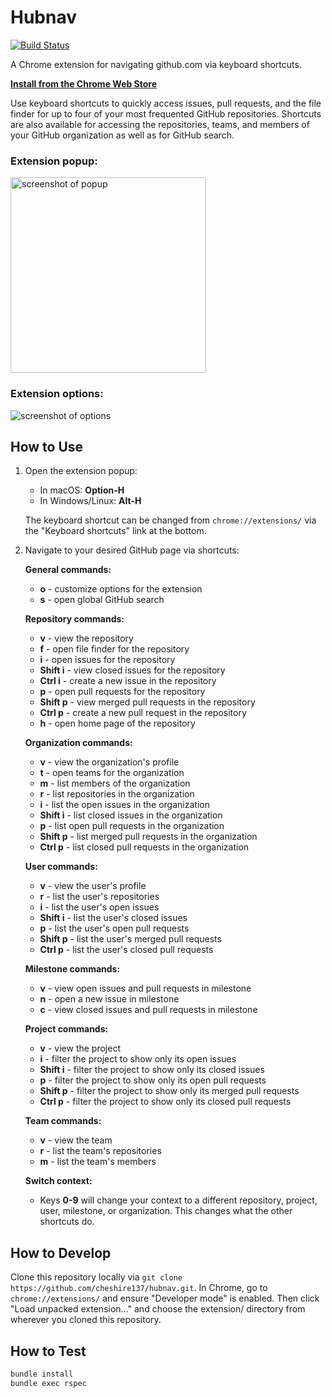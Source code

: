 # Hubnav

[![Build Status](https://travis-ci.org/cheshire137/hubnav.svg?branch=master)](https://travis-ci.org/cheshire137/hubnav)

A Chrome extension for navigating github.com via keyboard shortcuts.

**[Install from the Chrome Web Store](https://chrome.google.com/webstore/detail/hubnav/aanefongalfonofnpgkgcibhogmgnckm)**

Use keyboard shortcuts to quickly access issues, pull requests, and the file finder for up to four of your most frequented GitHub repositories. Shortcuts are also available for accessing the repositories, teams, and members of your GitHub organization as well as for GitHub search.

### Extension popup:

<img src="https://raw.githubusercontent.com/cheshire137/hubnav/master/screenshot-popup-007.png" alt="screenshot of popup" width="313">

### Extension options:

![screenshot of options](https://raw.githubusercontent.com/cheshire137/hubnav/master/screenshot-options-007.png)

## How to Use

1. Open the extension popup:

    - In macOS: **Option-H**
    - In Windows/Linux: **Alt-H**

    The keyboard shortcut can be changed from `chrome://extensions/`
    via the "Keyboard shortcuts" link at the bottom.

2. Navigate to your desired GitHub page via shortcuts:

    **General commands:**

    - **o** - customize options for the extension
    - **s** - open global GitHub search

    **Repository commands:**

    - **v** - view the repository
    - **f** - open file finder for the repository
    - **i** - open issues for the repository
    - **Shift i** - view closed issues for the repository
    - **Ctrl i** - create a new issue in the repository
    - **p** - open pull requests for the repository
    - **Shift p** - view merged pull requests in the repository
    - **Ctrl p** - create a new pull request in the repository
    - **h** - open home page of the repository

    **Organization commands:**

    - **v** - view the organization's profile
    - **t** - open teams for the organization
    - **m** - list members of the organization
    - **r** - list repositories in the organization
    - **i** - list the open issues in the organization
    - **Shift i** - list closed issues in the organization
    - **p** - list open pull requests in the organization
    - **Shift p** - list merged pull requests in the organization
    - **Ctrl p** - list closed pull requests in the organization

    **User commands:**

    - **v** - view the user's profile
    - **r** - list the user's repositories
    - **i** - list the user's open issues
    - **Shift i** - list the user's closed issues
    - **p** - list the user's open pull requests
    - **Shift p** - list the user's merged pull requests
    - **Ctrl p** - list the user's closed pull requests

    **Milestone commands:**

    - **v** - view open issues and pull requests in milestone
    - **n** - open a new issue in milestone
    - **c** - view closed issues and pull requests in milestone

    **Project commands:**

    - **v** - view the project
    - **i** - filter the project to show only its open issues
    - **Shift i** - filter the project to show only its closed issues
    - **p** - filter the project to show only its open pull requests
    - **Shift p** - filter the project to show only its merged pull requests
    - **Ctrl p** - filter the project to show only its closed pull requests

    **Team commands:**

    - **v** - view the team
    - **r** - list the team's repositories
    - **m** - list the team's members

    **Switch context:**

    - Keys **0-9** will change your context to a different repository, project, user, milestone, or organization. This changes what the other shortcuts do.

## How to Develop

Clone this repository locally via
`git clone https://github.com/cheshire137/hubnav.git`. In Chrome, go to
`chrome://extensions/` and ensure "Developer mode" is
enabled. Then click "Load unpacked extension..." and
choose the extension/ directory from wherever you cloned this repository.

## How to Test

```bash
bundle install
bundle exec rspec
```
